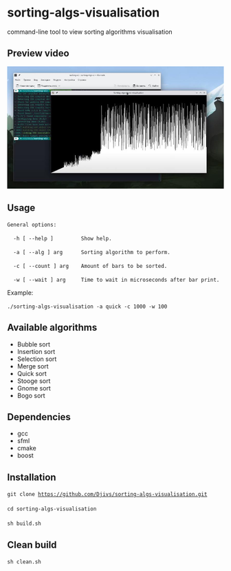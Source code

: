 
# sorting-algs-visualisation
command-line tool to view sorting algorithms visualisation
## Preview video

[![Video preview](img/preview.jpg)](https://www.youtube.com/watch?v=Bo4JWstlHe4)

## Usage
```
General options:  

  -h [ --help ]         Show help. 

  -a [ --alg ] arg      Sorting algorithm to perform. 

  -c [ --count ] arg    Amount of bars to be sorted. 

  -w [ --wait ] arg     Time to wait in microseconds after bar print.
```
  
Example:

<code>./sorting-algs-visualisation -a quick -c 1000 -w 100 </code>

## Available algorithms
- Bubble sort
- Insertion sort
- Selection sort
- Merge sort
- Quick sort
- Stooge sort
- Gnome sort
- Bogo sort

## Dependencies
- gcc
- sfml
- cmake
- boost

## Installation

<code>git clone https://github.com/Djivs/sorting-algs-visualisation.git  
cd sorting-algs-visualisation  
sh build.sh</code>  

## Clean build
<code>sh clean.sh </code>
